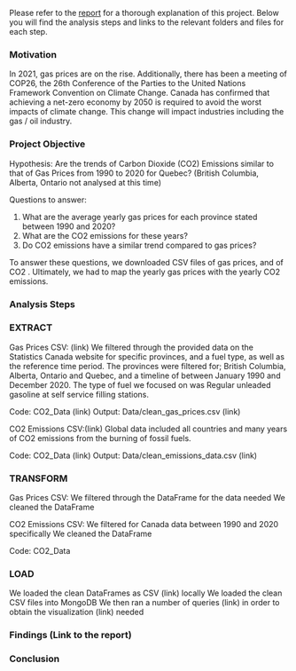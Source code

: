 Please refer to the [report](https://docs.google.com/document/d/14F4xUKnnTIMCbx-4Z3-IhaLq061oqAbEGB7vniyEzns/edit?usp=sharing) for a thorough explanation of this project. Below you will find the analysis steps and links to the relevant folders and files for each step.

### Motivation
In 2021, gas prices are on the rise. Additionally, there has been a meeting of COP26, the 26th Conference of the Parties to the United Nations Framework Convention on Climate Change. Canada has confirmed that achieving a net-zero economy by 2050 is required to avoid the worst impacts of climate change. This change will impact industries including the gas / oil industry. 

### Project Objective
Hypothesis: Are the trends of Carbon Dioxide (CO2)  Emissions similar to that of Gas Prices from 1990 to 2020 for Quebec? (British Columbia, Alberta, Ontario not analysed at this time)

Questions to answer:
1. What are the average yearly gas prices for each province stated between 1990 and 2020?
2. What are the CO2 emissions for these years?
3. Do CO2 emissions have a similar trend compared to gas prices?

To answer these questions, we downloaded CSV files of gas prices, and of CO2 . Ultimately, we had to map the yearly gas prices with the yearly CO2 emissions.


### Analysis Steps

### EXTRACT
Gas Prices CSV: (link)
We filtered through the provided data on the Statistics Canada website for specific provinces, and a fuel type, as well as the reference time period. The provinces were filtered for; British Columbia, Alberta, Ontario and Quebec, and a timeline of between January 1990 and December 2020. The type of fuel we focused on was Regular unleaded gasoline at self service filling stations. 

Code: CO2_Data (link)
Output: Data/clean_gas_prices.csv (link)

CO2 Emissions CSV:(link)
Global data included all countries and many years of CO2 emissions from the burning of fossil fuels. 

Code: CO2_Data (link)
Output: Data/clean_emissions_data.csv (link)


### TRANSFORM
Gas Prices CSV:
We filtered through the DataFrame for the data needed
We cleaned the DataFrame

CO2 Emissions CSV:
We filtered for Canada data between 1990 and 2020 specifically
We cleaned the DataFrame

Code: CO2_Data

### LOAD
We loaded the clean DataFrames as CSV (link) locally
We loaded the clean CSV files into MongoDB
We then ran a number of queries (link) in order to obtain the visualization (link) needed

### Findings (Link to the report)

### Conclusion




